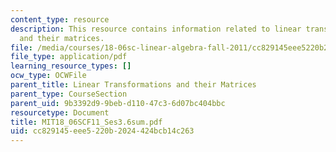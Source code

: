 ```yaml
---
content_type: resource
description: This resource contains information related to linear transformations
  and their matrices.
file: /media/courses/18-06sc-linear-algebra-fall-2011/cc829145eee5220b2024424bcb14c263_MIT18_06SCF11_Ses3.6sum.pdf
file_type: application/pdf
learning_resource_types: []
ocw_type: OCWFile
parent_title: Linear Transformations and their Matrices
parent_type: CourseSection
parent_uid: 9b3392d9-9beb-d110-47c3-6d07bc404bbc
resourcetype: Document
title: MIT18_06SCF11_Ses3.6sum.pdf
uid: cc829145-eee5-220b-2024-424bcb14c263
---
```

